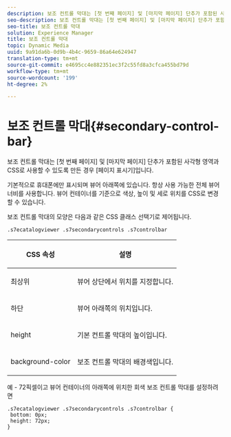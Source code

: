 ```yaml
---
description: 보조 컨트롤 막대는 [첫 번째 페이지] 및 [마지막 페이지] 단추가 포함된 사각형 영역과 CSS로 사용할 수 있도록 만든 경우 [페이지 표시기]입니다.
seo-description: 보조 컨트롤 막대는 [첫 번째 페이지] 및 [마지막 페이지] 단추가 포함된 사각형 영역과 CSS로 사용할 수 있도록 만든 경우 [페이지 표시기]입니다.
seo-title: 보조 컨트롤 막대
solution: Experience Manager
title: 보조 컨트롤 막대
topic: Dynamic Media
uuid: 9a91da6b-0d9b-4b4c-9659-86a64e624947
translation-type: tm+mt
source-git-commit: e4695cc4e882351ec3f2c55fd8a3cfca455bd79d
workflow-type: tm+mt
source-wordcount: '199'
ht-degree: 2%

---
```



# 보조 컨트롤 막대{#secondary-control-bar}

보조 컨트롤 막대는 [첫 번째 페이지] 및 [마지막 페이지] 단추가 포함된 사각형 영역과 CSS로 사용할 수 있도록 만든 경우 [페이지 표시기]입니다.

기본적으로 휴대폰에만 표시되며 뷰어 아래쪽에 있습니다. 항상 사용 가능한 전체 뷰어 너비를 사용합니다. 뷰어 컨테이너를 기준으로 색상, 높이 및 세로 위치를 CSS로 변경할 수 있습니다.

보조 컨트롤 막대의 모양은 다음과 같은 CSS 클래스 선택기로 제어됩니다.

`.s7ecatalogviewer .s7secondarycontrols .s7controlbar`

<table id="table_2C8D322F57114A72B43053CB4539C65C"> 
 <thead> 
  <tr> 
   <th colname="col1" class="entry"> <p> CSS 속성 </p> </th> 
   <th colname="col2" class="entry"> <p>설명 </p> </th> 
  </tr> 
 </thead>
 <tbody> 
  <tr> 
   <td colname="col1"> <p> <span class="codeph"> 최상위 </span> </p> </td> 
   <td colname="col2"> <p>뷰어 상단에서 위치를 지정합니다. </p> </td> 
  </tr> 
  <tr> 
   <td colname="col1"> <p> <span class="codeph"> 하단 </span> </p> </td> 
   <td colname="col2"> <p>뷰어 아래쪽의 위치입니다. </p> </td> 
  </tr> 
  <tr> 
   <td colname="col1"> <p> <span class="codeph"> height </span> </p> </td> 
   <td colname="col2"> <p>기본 컨트롤 막대의 높이입니다. </p> </td> 
  </tr> 
  <tr> 
   <td colname="col1"> <p> <span class="codeph"> background-color  </span> </p> </td> 
   <td colname="col2"> <p>보조 컨트롤 막대의 배경색입니다. </p> </td> 
  </tr> 
 </tbody> 
</table>

예 - 72픽셀이고 뷰어 컨테이너의 아래쪽에 위치한 회색 보조 컨트롤 막대를 설정하려면

```
.s7ecatalogviewer .s7secondarycontrols .s7controlbar {  
 bottom: 0px; 
 height: 72px; 
}
```

